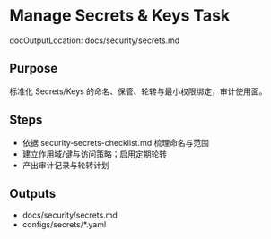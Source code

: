 # Manage Secrets & Keys Task

docOutputLocation: docs/security/secrets.md

## Purpose

标准化 Secrets/Keys 的命名、保管、轮转与最小权限绑定，审计使用面。

## Steps

- 依据 security-secrets-checklist.md 梳理命名与范围
- 建立作用域/键与访问策略；启用定期轮转
- 产出审计记录与轮转计划

## Outputs

- docs/security/secrets.md
- configs/secrets/\*.yaml
